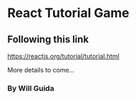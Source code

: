 # React Tutorial Game

## Following this link 
https://reactjs.org/tutorial/tutorial.html

More details to come...

### By Will Guida
